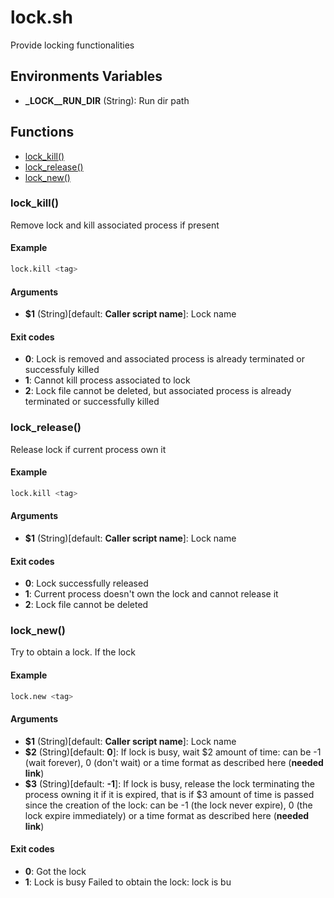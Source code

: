 # lock.sh

Provide locking functionalities

## Environments Variables

* **\_LOCK__RUN_DIR** (String): Run dir path


## Functions
* [lock_kill()](#lock_kill)
* [lock_release()](#lock_release)
* [lock_new()](#lock_new)


### lock_kill()

Remove lock and kill associated process if present

#### Example

```bash
lock.kill <tag>
```

#### Arguments

* **$1** (String)[default: **Caller script name**]: Lock name

#### Exit codes

* **0**: Lock is removed and associated process is already terminated or successfuly killed
* **1**: Cannot kill process associated to lock
* **2**: Lock file cannot be deleted, but associated process is already terminated or successfully killed

### lock_release()

Release lock if current process own it

#### Example

```bash
lock.kill <tag>
```

#### Arguments

* **$1** (String)[default: **Caller script name**]: Lock name

#### Exit codes

* **0**: Lock successfully released
* **1**: Current process doesn't own the lock and cannot release it
* **2**: Lock file cannot be deleted

### lock_new()

Try to obtain a lock.
 If the lock 

#### Example

```bash
lock.new <tag>
```

#### Arguments

* **$1** (String)[default: **Caller script name**]: Lock name
* **$2** (String)[default: **0**]: If lock is busy, wait $2 amount of time: can be -1 (wait forever), 0 (don't wait) or a time format as described here (**needed link**)
* **$3** (String)[default: **-1**]: If lock is busy, release the lock terminating the process owning it if it is expired, that is if $3 amount of time is passed since the creation of the lock: can be -1 (the lock never expire), 0 (the lock expire immediately) or a time format as described here (**needed link**)

#### Exit codes

* **0**: Got the lock
* **1**: Lock is busy Failed to obtain the lock: lock is bu


